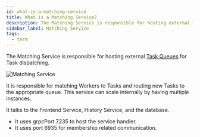 ```yaml
---
id: what-is-a-matching-service
title: What is a Matching Service?
description: The Matching Service is responsible for hosting external Task Queues for Task dispatching.
sidebar_label: Matching Service
tags:
  - term
---
```


The Matching Service is responsible for hosting external [Task Queues](/concepts/what-is-a-task-queue) for Task dispatching.

![Matching Service](/diagrams/temporal-matching-service.svg)

It is responsible for matching Workers to Tasks and routing new Tasks to the appropriate queue.
This service can scale internally by having multiple instances.

It talks to the Frontend Service, History Service, and the database.

- It uses grpcPort 7235 to host the service handler.
- It uses port 6935 for membership related communication.
